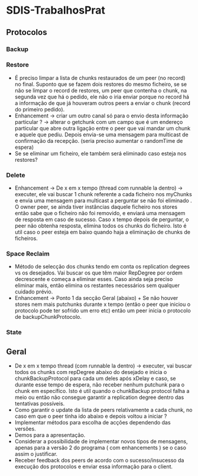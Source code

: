 # SDIS-TrabalhosPrat

## Protocolos

### Backup

### Restore
* É preciso limpar a lista de chunks restaurados de um peer (no record) no final. Suponto que se fazem dois restores do mesmo ficheiro, se se não se limpar o record de restores, um peer que contenha o chunk, na segunda vez que há o pedido, ele não o iria enviar porque no record há a informação de que já houveram outros peers a enviar o chunk (record do primeiro pedido).
* Enhancement -> criar um outro canal só para o envio desta informação particular ? -> alterar o getchunk com um campo que é um endereço particular que abre outra ligação entre o peer que vai mandar um chunk e aquele que pediu. Depois envia-se uma mensagem para multicast de confirmação da recepção. (seria preciso aumentar o randomTime de espera)
* Se se eliminar um ficheiro, ele também será eliminado caso esteja nos restores?

### Delete
* Enhancement -> De x em x tempo (thread com runnable la dentro) -> executer, ele vai buscar 1 chunk referente a cada ficheiro nos myChunks e envia uma mensagem para multicast a perguntar se não foi eliminado . O owner peer, se ainda tiver instâncias daquele ficheiro nos stores então sabe que o ficheiro não foi removido, e enviará uma mensagem de resposta em caso de sucesso. Caso x tempo depois de perguntar, o peer não obtenha resposta, elimina todos os chunks do ficheiro. Isto é util caso o peer esteja em baixo quando haja a eliminação de chunks de ficheiros.

### Space Reclaim
* Método de selecção dos chunks tendo em conta os replication degrees vs os desejados. Vai buscar os que têm maior RepDegree por ordem decrescente e começa a eliminar esses. Caso ainda seja preciso eliminar mais, então elimina os restantes necessários sem qualquer cuidado prévio.
* Enhancement -> Ponto 1 da secção Geral (abaixo) + Se não houver stores nem mais putchunks durante x tempo (então o peer que iniciou o protocolo pode ter sofrido um erro etc) então um peer inicia o protocolo de backupChunkProtocolo.

### State

## Geral
* De x em x tempo thread (com runnable la dentro) -> executer, vai buscar todos os chunks com repDegree abaixo do desejado e inicia o chunkBackupProtocol para cada um deles após xDelay e caso, se durante esse tempo de espera, não receber nenhum putchunk para o chunk em específico. Isto é util quando o chunkBackup protocol falha a meio ou então não consegue garantir a replication degree dentro das tentativas possíveis.
* Como garantir o update da lista de peers relativamente a cada chunk, no caso em que o peer tinha ido abaixo e depois voltou a iniciar ?
* Implementar métodos para escolha de acções dependendo das versões.
* Demos para a apresentação.
* Considerar a possibilidade de implementar novos tipos de mensagens, apenas para a versão 2 do programa ( com enhancements ) se o caso assim o justificar.
* Receber feedback dos peers de acordo com o sucesso/insucesso da execução dos protocolos e enviar essa informação para o client.
